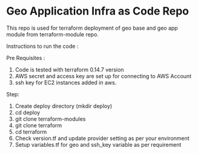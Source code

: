 # Geo Application Infra as Code Repo

This repo is used for terraform deployment of geo base and geo app module from terraform-module repo.

Instructions to run the code :

Pre Requisites :
1. Code is tested with terraform 0.14.7 version
2. AWS secret and access key are set up for connecting to AWS Account
3. ssh key for EC2 instances added in aws.

Step:

1. Create deploy directory (mkdir deploy)
2. cd deploy
3. git clone terraform-modules
4. git clone terraform
5. cd terraform
6. Check version.tf and update provider setting as per your environment
7. Setup variables.tf for geo and ssh_key variable as per requirement